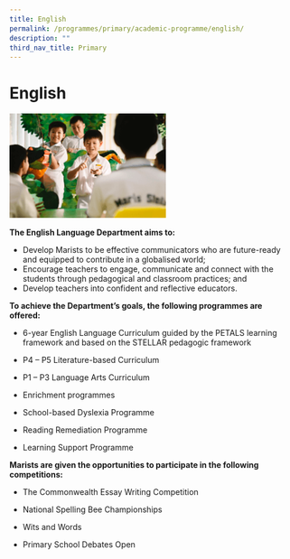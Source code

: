 ```yaml
---
title: English
permalink: /programmes/primary/academic-programme/english/
description: ""
third_nav_title: Primary
---
```

# English


<img src="/images/Academic%20Programme/Primary/english_v3.png"  
     style="width:55%">

**The English Language Department aims to:**

*   Develop Marists to be effective communicators who are future-ready and equipped to contribute in a globalised world;
*   Encourage teachers to engage, communicate and connect with the students through pedagogical and classroom practices; and
*   Develop teachers into confident and reflective educators.

  

**To achieve the Department’s goals, the following programmes are offered:**

*   6-year English Language Curriculum guided by the PETALS learning framework and based on the STELLAR pedagogic framework  
    
*   P4 – P5 Literature-based Curriculum  
    
*   P1 – P3 Language Arts Curriculum  
    
*   Enrichment programmes  
    
*   School-based Dyslexia Programme  
    
*   Reading Remediation Programme
*   Learning Support Programme  
    

  

**Marists are given the opportunities to participate in the following competitions:**  

*   The Commonwealth Essay Writing Competition  
    
*   National Spelling Bee Championships  
    
*   Wits and Words  
    
*   Primary School Debates Open